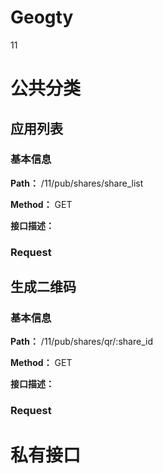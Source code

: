 <h1 class="curproject-name">Geogty</h1> 
 11
<br>

# 公共分类

## 应用列表
<a id=应用列表> </a>
### 基本信息

**Path：** /11/pub/shares/share_list

**Method：** GET

**接口描述：**


### Request

## 生成二维码
<a id=生成二维码> </a>
### 基本信息

**Path：** /11/pub/shares/qr/:share_id

**Method：** GET

**接口描述：**


### Request

# 私有接口

